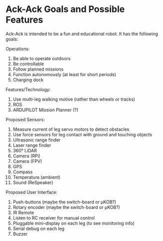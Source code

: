 # Ack-Ack Goals and Possible Features

Ack-Ack is intended to be a fun and educational robot. It has the following goals:

Operations:

1. Be able to operate outdoors
1. Be controllable
1. Follow planned missions
1. Function autonomously (at least for short periods)
1. Charging dock

Features/Technology:

1. Use multi-leg walking motive (rather than wheels or tracks)
1. ROS
1. ARDUPILOT Mission Planner (?)

Proposed Sensors:

1. Measure current of leg servo motors to detect obstacles
1. Use force sensors for leg contact with ground and touching objects
1. Ultrasonic range finder
1. Laser range finder
1. 360° LiDAR
1. Camera (RPi)
1. Camera (FPV)
1. GPS
1. Compass
1. Temperature (ambient)
1. Sound (ReSpeaker)

Proposed User Interface:

1. Push-buttons (maybe the switch-board or µKOB?)
1. Rotary encoder (maybe the switch-board or µKOB?)
1. IR Remote
1. Listen to RC receiver for manual control
1. Pluggable mini-display on each leg (to see monitoring info)
1. Serial debug on each leg
1. Buzzer

